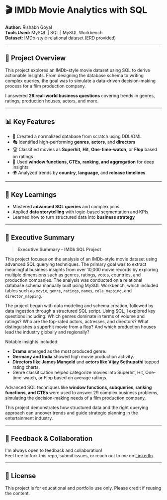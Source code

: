 # 🎬 IMDb Movie Analytics with SQL

**Author:** Rishabh Goyal  
**Tools Used:** MySQL | SQL | MySQL Workbench  
**Dataset:** IMDb-style relational dataset (ERD provided)

---

## 📌 Project Overview

This project explores an IMDb-style movie dataset using SQL to derive actionable insights. From designing the database schema to writing complex queries, the goal was to simulate a data-driven decision-making process for a film production company.

I answered **29 real-world business questions** covering trends in genres, ratings, production houses, actors, and more.

---

## 📊 Key Features

- 📂 Created a normalized database from scratch using DDL/DML
- 🎭 Identified high-performing **genres**, **actors**, and **directors**
- 🏆 Classified movies as **Superhit**, **Hit**, **One-time-watch**, or **Flop** based on ratings
- 🧠 Used **window functions, CTEs, ranking, and aggregation** for deep insights
- 🌍 Analyzed trends by **country**, **language**, and **release timelines**

---

## 🧠 Key Learnings

- Mastered **advanced SQL queries** and complex joins
- Applied **data storytelling** with logic-based segmentation and KPIs
- Learned how to turn structured data into **business strategy**

---


## 📄 Executive Summary

> **Executive Summary – IMDb SQL Project**

This project focuses on the analysis of an IMDb-style movie dataset using advanced SQL querying techniques. The primary goal was to extract meaningful business insights from over 10,000 movie records by exploring multiple dimensions such as genres, ratings, votes, countries, and production companies. The analysis was conducted on a relational database schema manually built using MySQL Workbench, which included tables such as `movie`, `genre`, `ratings`, `names`, `role_mapping`, and `director_mapping`.

The project began with data modeling and schema creation, followed by data ingestion through a structured SQL script. Using SQL, I explored key questions including: Which genres dominate in terms of volume and ratings? Who are the top-rated actors, actresses, and directors? What distinguishes a superhit movie from a flop? And which production houses lead the industry globally and regionally?

Notable insights included:
- **Drama** emerged as the most produced genre.
- **Germany and India** showed high movie production activity.
- **Directors like James Mangold** and **actors like Vijay Sethupathi** topped rating charts.
- Genre classification helped categorize movies into Superhit, Hit, One-time-watch, or Flop based on average ratings.

Advanced SQL techniques like **window functions, subqueries, ranking functions, and CTEs** were used to answer 29 complex business problems, simulating the decision-making needs of a film production company.

This project demonstrates how structured data and the right querying approach can uncover trends and guide strategic planning in the entertainment industry.

---

## 💬 Feedback & Collaboration

I'm always open to feedback and collaboration!  
Feel free to fork this repo, submit issues, or reach out to me on [LinkedIn](https://www.linkedin.com/in/rishabh-goyal-business-analyst/).

---

## 🔖 License

This project is for educational and portfolio use only. Please credit if reusing the content.



